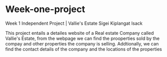 # Week-one-project
Week 1 Independent Project | Vallie's Estate
Sigei Kiplangat Isack

This project entails a detailes website of a Real estate Company called Vallie's Estate, from the webpage we can find the prooperties sold by the compay and other properties the company is selling. Addtionally, we can find the contact details of the company and the locations of the properties
